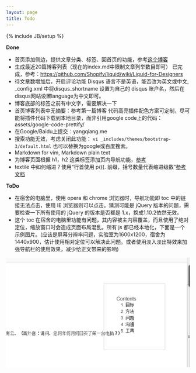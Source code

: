 ```yaml
---
layout: page
title: Todo
---
```

{% include JB/setup %}

**Done**

- 首页添加侧边，提供文章分类、标签、回首页的功能，参考[这个博客](http://dclick.fourdesire.com/2013/09/18/space-between?ref=article-author)
- 生成最近20篇博客列表（现在的index.md中限制文章列举数目即可）
已完成，参考：https://github.com/Shopify/liquid/wiki/Liquid-for-Designers
- 待文章数增加后，开启评论功能
  Disqus 语言不是英语，能否改为英文或中文, _config.xml 中将disqus_shortname 设置为自己的 disqus 账户名，然后在disqus网站设置language为中文即可。
- 博客底部的标签之前有中文字，需要解决一下
- 首页博客列表中无摘要：参考第一篇博客
 代码高亮插件配色方案可定制，尽可能将插件代码下载到本地目录，而非引用google code上的代码：assets/google-code-prettify/
- 在Google/Baidu上提交：yangqiang.me
- 搜索功能无效，考虑关闭此功能： `vi _includes/themes/bootstrap-3/default.html`
  也可以替换为google或百度搜索。
- Markdown for vim, Markdown plain text
- 为博客页面根据 h1，h2 这类标签添加页内导航功能，[参考](http://prof.ict.ac.cn/BigDataBench/)
- textile 中如何缩进？使用“行首使用 p(((. 前缀，括号数量代表缩进级数”[参考文档](http://txstyle.org/doc/25/indentation)

**ToDo**

- 在宿舍的电脑里，使用 opera 和 chrome 浏览器时，导航功能即 toc 中的链接无法点击，使用 IE 浏览器则可以点击。猜测可能是 jQuery 版本的问题，需要检查一下所有使用的 jQuery 的版本是否都是 1.x，换成1.10.2依然无效。
- 这个 toc  在宿舍的电脑里功能有问题，其内容被主内容覆盖，而且使用了绝对定位，缩放窗口时会造成页面布局混乱。所有 js 都已经本地化，下面是一个示例图片。(应该是屏幕分辨率问题，实验室为1600x1200，宿舍为1440x900，估计使用相对定位可以解决此问题。或者使用淡入淡出特效来加强导航栏的使用效果，减少给正文带来的影响)

<img src="/pics/blog-bookmark-overwrite.png" />
